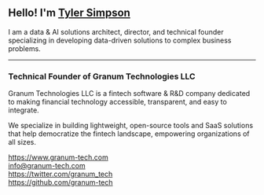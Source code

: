 ## Hello! I'm [Tyler Simpson](https://www.linkedin.com/in/tj-simpson/)
I am a data & AI solutions architect, director, and technical founder specializing in developing data-driven solutions to complex business problems.

---

### Technical Founder of Granum Technologies LLC

Granum Technologies LLC is a fintech software & R&D company dedicated to making financial technology accessible, transparent, and easy to integrate.

We specialize in building lightweight, open-source tools and SaaS solutions that help democratize the fintech landscape, empowering organizations of all sizes.

https://www.granum-tech.com  
info@granum-tech.com  
https://twitter.com/granum_tech  
https://github.com/granum-tech
